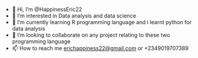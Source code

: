 - 👋 Hi, I’m @HappinessEric22
- 👀 I’m interested in Data analysis and data science
- 🌱 I’m currently learning R programming language and i learnt python for data analysis 
- 💞️ I’m looking to collaborate on any project relating to these two programming language 
- 📫 How to reach me erichappiness22@gmail.com or +2349019707389

<!---
HappinessEric22/HappinessEric22 is a ✨ special ✨ repository because its `README.md` (this file) appears on your GitHub profile.
You can click the Preview link to take a look at your changes.
--->
